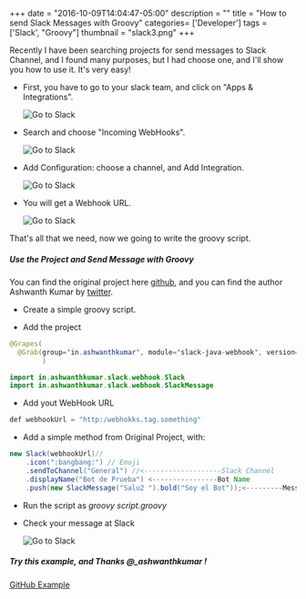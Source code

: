 +++
date = "2016-10-09T14:04:47-05:00"
description = ""
title = "How to send Slack Messages with Groovy"
categories= ['Developer']
tags = ['Slack', "Groovy"]
thumbnail = "slack3.png"
+++

Recently I have been searching projects for send messages to Slack Channel, and I found many purposes, but I had choose one, and I'll show you how to use it. It's very easy!

+ First, you have to go to your slack team, and click on "Apps & Integrations".

   ![Go to Slack](/slack1.png)

+ Search and choose "Incoming WebHooks".

   ![Go to Slack](/slack2.png)

+ Add Configuration: choose a channel, and Add Integration.

   ![Go to Slack](/slack3.png)

+ You will get a Webhook URL.

   ![Go to Slack](/slack4.png)

That's all that we need, now we going to write the groovy script.

##### Use the Project and Send Message with Groovy

You can find the original project here [github](https://github.com/ashwanthkumar/slack-java-webhook), and you can find the author Ashwanth Kumar by [twitter](https://twitter.com/_ashwanthkumar).

+ Create a simple groovy script.

+ Add the project

```java
@Grapes(
  @Grab(group='in.ashwanthkumar', module='slack-java-webhook', version='0.0.7')
		)

import in.ashwanthkumar.slack.webhook.Slack
import in.ashwanthkumar.slack.webhook.SlackMessage
```

+ Add yout WebHook URL

```java
def webhookUrl = "http:/webhokks.tag.something"

```

+ Add a simple method from Original Project, with:

```java
new Slack(webhookUrl)//
	.icon(":bangbang:") // Emoji
	.sendToChannel("General") //<-------------------Slack Channel
	.displayName("Bot de Prueba") <----------------Bot Name
	.push(new SlackMessage("Salu2 ").bold("Soy el Bot"));<---------Message

```

+ Run the script as *groovy script.groovy*

+ Check your message at Slack

   ![Go to Slack](/slack5.png)

##### Try this example, and Thanks @_ashwanthkumar !

[GitHub Example](https://github.com/carlogilmar/Slack-Message-Groovy/blob/master/send.groovy)






